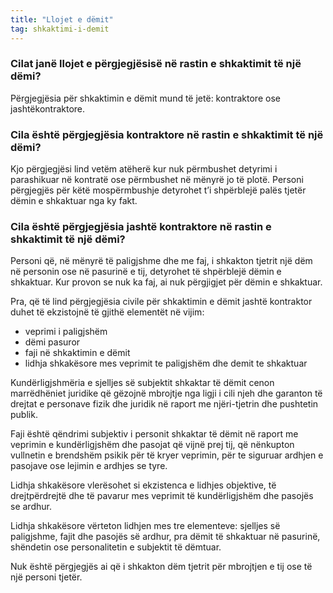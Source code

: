 ```yaml
---
title: "Llojet e dëmit"
tag: shkaktimi-i-demit
---
```


### Cilat janë llojet e përgjegjësisë në rastin e shkaktimit të një dëmi?
Përgjegjësia për shkaktimin e dëmit mund të jetë: kontraktore ose jashtëkontraktore.

### Cila është përgjegjësia kontraktore në rastin e shkaktimit të një dëmi?

Kjo përgjegjësi lind vetëm atëherë kur nuk përmbushet detyrimi i parashikuar në kontratë ose përmbushet në mënyrë jo të plotë. Personi përgjegjës për këtë mospërmbushje detyrohet t’i shpërblejë palës tjetër dëmin e shkaktuar nga ky fakt.

### Cila është përgjegjësia jashtë kontraktore në rastin e shkaktimit të një dëmi?

Personi që, në mënyrë të paligjshme dhe me faj, i shkakton tjetrit një dëm në personin ose në pasurinë e tij, detyrohet të shpërblejë dëmin e shkaktuar. Kur provon se nuk ka faj, ai nuk përgjigjet për dëmin e shkaktuar.

Pra, që të lind përgjegjësia civile për shkaktimin e dëmit jashtë kontraktor duhet të ekzistojnë të gjithë elementët në vijim:

* veprimi i paligjshëm
* dëmi pasuror
* faji në shkaktimin e dëmit
* lidhja shkakësore mes veprimit te paligjshëm dhe demit te shkaktuar

Kundërligjshmëria e sjelljes së subjektit shkaktar të dëmit cenon marrëdhëniet juridike që gëzojnë mbrojtje nga ligji i cili njeh dhe garanton të drejtat e personave fizik dhe juridik në raport me njëri-tjetrin dhe pushtetin publik.

Faji është qëndrimi subjektiv i personit shkaktar të dëmit në raport me veprimin e kundërligjshëm dhe pasojat që vijnë prej tij, që nënkupton vullnetin e brendshëm psikik për të kryer veprimin, për te siguruar ardhjen e pasojave ose lejimin e ardhjes se tyre.

Lidhja shkakësore vlerësohet si ekzistenca e lidhjes objektive, të drejtpërdrejtë dhe të pavarur mes veprimit të kundërligjshëm dhe pasojës se ardhur.

Lidhja shkakësore vërteton lidhjen mes tre elementeve: sjelljes së paligjshme, fajit dhe pasojës së ardhur, pra dëmit të shkaktuar në pasurinë, shëndetin ose personalitetin e subjektit të dëmtuar.

Nuk është përgjegjës ai që i shkakton dëm tjetrit për mbrojtjen e tij ose të një personi tjetër.
